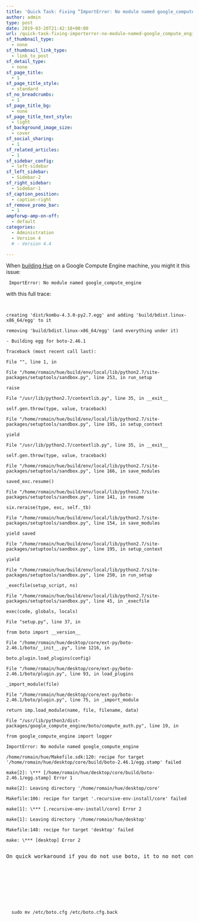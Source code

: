 ```yaml
---
title: 'Quick Task: Fixing “ImportError: No module named google_compute_engine” when building Hue'
author: admin
type: post
date: 2019-03-26T21:42:18+00:00
url: /quick-task-fixing-importerror-no-module-named-google_compute_engine-when-building-hue/
sf_thumbnail_type:
  - none
sf_thumbnail_link_type:
  - link_to_post
sf_detail_type:
  - none
sf_page_title:
  - 1
sf_page_title_style:
  - standard
sf_no_breadcrumbs:
  - 1
sf_page_title_bg:
  - none
sf_page_title_text_style:
  - light
sf_background_image_size:
  - cover
sf_social_sharing:
  - 1
sf_related_articles:
  - 1
sf_sidebar_config:
  - left-sidebar
sf_left_sidebar:
  - Sidebar-2
sf_right_sidebar:
  - Sidebar-1
sf_caption_position:
  - caption-right
sf_remove_promo_bar:
  - 1
ampforwp-amp-on-off:
  - default
categories:
  - Administration
  - Version 4
  # - Version 4.4

---
```

When [building Hue][1] on a Google Compute Engine machine, you might it this issue:

<pre><code class="bash"> ImportError: No module named google_compute_engine</code></pre>

with this full trace:

<pre><code class="bash"> 

creating 'dist/kombu-4.3.0-py2.7.egg' and adding 'build/bdist.linux-x86_64/egg' to it

removing 'build/bdist.linux-x86_64/egg' (and everything under it)

- Building egg for boto-2.46.1

Traceback (most recent call last):

File "<string>", line 1, in <module>

File "/home/romain/hue/build/env/local/lib/python2.7/site-packages/setuptools/sandbox.py", line 253, in run_setup

raise

File "/usr/lib/python2.7/contextlib.py", line 35, in __exit__

self.gen.throw(type, value, traceback)

File "/home/romain/hue/build/env/local/lib/python2.7/site-packages/setuptools/sandbox.py", line 195, in setup_context

yield

File "/usr/lib/python2.7/contextlib.py", line 35, in __exit__

self.gen.throw(type, value, traceback)

File "/home/romain/hue/build/env/local/lib/python2.7/site-packages/setuptools/sandbox.py", line 166, in save_modules

saved_exc.resume()

File "/home/romain/hue/build/env/local/lib/python2.7/site-packages/setuptools/sandbox.py", line 141, in resume

six.reraise(type, exc, self._tb)

File "/home/romain/hue/build/env/local/lib/python2.7/site-packages/setuptools/sandbox.py", line 154, in save_modules

yield saved

File "/home/romain/hue/build/env/local/lib/python2.7/site-packages/setuptools/sandbox.py", line 195, in setup_context

yield

File "/home/romain/hue/build/env/local/lib/python2.7/site-packages/setuptools/sandbox.py", line 250, in run_setup

_execfile(setup_script, ns)

File "/home/romain/hue/build/env/local/lib/python2.7/site-packages/setuptools/sandbox.py", line 45, in _execfile

exec(code, globals, locals)

File "setup.py", line 37, in <module>

from boto import __version__

File "/home/romain/hue/desktop/core/ext-py/boto-2.46.1/boto/__init__.py", line 1216, in <module>

boto.plugin.load_plugins(config)

File "/home/romain/hue/desktop/core/ext-py/boto-2.46.1/boto/plugin.py", line 93, in load_plugins

_import_module(file)

File "/home/romain/hue/desktop/core/ext-py/boto-2.46.1/boto/plugin.py", line 75, in _import_module

return imp.load_module(name, file, filename, data)

File "/usr/lib/python3/dist-packages/google_compute_engine/boto/compute_auth.py", line 19, in <module>

from google_compute_engine import logger

ImportError: No module named google_compute_engine

/home/romain/hue/Makefile.sdk:120: recipe for target '/home/romain/hue/desktop/core/build/boto-2.46.1/egg.stamp' failed

make[2]: \*** [/home/romain/hue/desktop/core/build/boto-2.46.1/egg.stamp] Error 1

make[2]: Leaving directory '/home/romain/hue/desktop/core'

Makefile:106: recipe for target '.recursive-env-install/core' failed

make[1]: \*** [.recursive-env-install/core] Error 2

make[1]: Leaving directory '/home/romain/hue/desktop'

Makefile:148: recipe for target 'desktop' failed

make: \*** [desktop] Error 2

</code></pre>

<pre>On quick workaround if you do not use boto, it to no not configure it:</p>


<p>
  <pre><code class="bash">
  sudo mv /etc/boto.cfg /etc/boto.cfg.back<br />
  </code></pre>
</p>

 [1]: http://cloudera.github.io/hue/latest/administrator/installation/
